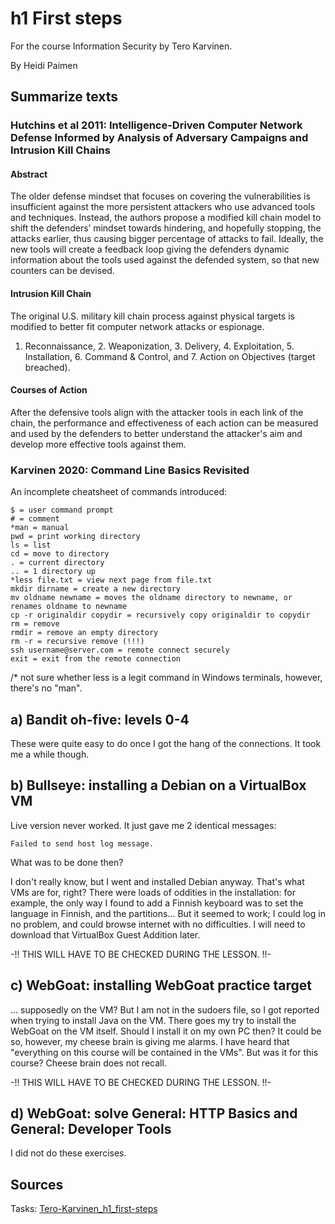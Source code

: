 # h1 First steps

For the course Information Security by Tero Karvinen.

By Heidi Paimen

## Summarize texts

### Hutchins et al 2011: Intelligence-Driven Computer Network Defense Informed by Analysis of Adversary Campaigns and Intrusion Kill Chains

#### Abstract

The older defense mindset that focuses on covering the vulnerabilities is insufficient against the more persistent attackers who use advanced tools and techniques.
Instead, the authors propose a modified kill chain model to shift the defenders’ mindset towards hindering, and hopefully stopping, the attacks earlier, 
thus causing bigger percentage of attacks to fail. 
Ideally, the new tools will create a feedback loop giving the defenders dynamic information about the tools used against the defended system, 
so that new counters can be devised.

#### Intrusion Kill Chain

The original U.S. military kill chain process against physical targets is modified to better fit computer network attacks or espionage.
1. Reconnaissance, 2. Weaponization, 3. Delivery, 4. Exploitation, 5. Installation, 6. Command & Control, and 7. Action on Objectives (target breached).

#### Courses of Action

After the defensive tools align with the attacker tools in each link of the chain, 
the performance and effectiveness of each action can be measured and used by the defenders 
to better understand the attacker's aim and develop more effective tools against them.

### Karvinen 2020: Command Line Basics Revisited

An incomplete cheatsheet of commands introduced:

    $ = user command prompt
    # = comment
    *man = manual
    pwd = print working directory
    ls = list
    cd = move to directory
    . = current directory
    .. = 1 directory up
    *less file.txt = view next page from file.txt
    mkdir dirname = create a new directory
    mv oldname newname = moves the oldname directory to newname, or renames oldname to newname
    cp -r originaldir copydir = recursively copy originaldir to copydir
    rm = remove
    rmdir = remove an empty directory
    rm -r = recursive remove (!!!)
    ssh username@server.com = remote connect securely
    exit = exit from the remote connection

/* not sure whether less is a legit command in Windows terminals, however, there's no "man".

## a) Bandit oh-five: levels 0-4

These were quite easy to do once I got the hang of the connections. It took me a while though.

## b) Bullseye: installing a Debian on a VirtualBox VM

Live version never worked. It just gave me 2 identical messages:

    Failed to send host log message.

What was to be done then?

I don't really know, but I went and installed Debian anyway. That's what VMs are for, right?
There were loads of oddities in the installation: for example, the only way I found to add a Finnish keyboard was to set the language in Finnish, and the partitions...
But it seemed to work; I could log in no problem, and could browse internet with no difficulties.
I will need to download that VirtualBox Guest Addition later.

-!! THIS WILL HAVE TO BE CHECKED DURING THE LESSON. !!-

## c) WebGoat: installing WebGoat practice target

... supposedly on the VM?
But I am not in the sudoers file, so I got reported when trying to install Java on the VM.
There goes my try to install the WebGoat on the VM itself.
Should I install it on my own PC then?
It could be so, however, my cheese brain is giving me alarms.
I have heard that "everything on this course will be contained in the VMs".
But was it for this course?
Cheese brain does not recall.

-!!  THIS WILL HAVE TO BE CHECKED DURING THE LESSON. !!-

## d) WebGoat: solve General: HTTP Basics and General: Developer Tools

I did not do these exercises.

## Sources
Tasks: [Tero-Karvinen_h1_first-steps](https://terokarvinen.com/2023/information-security-2023/?f=moodle#h1-first-steps)

